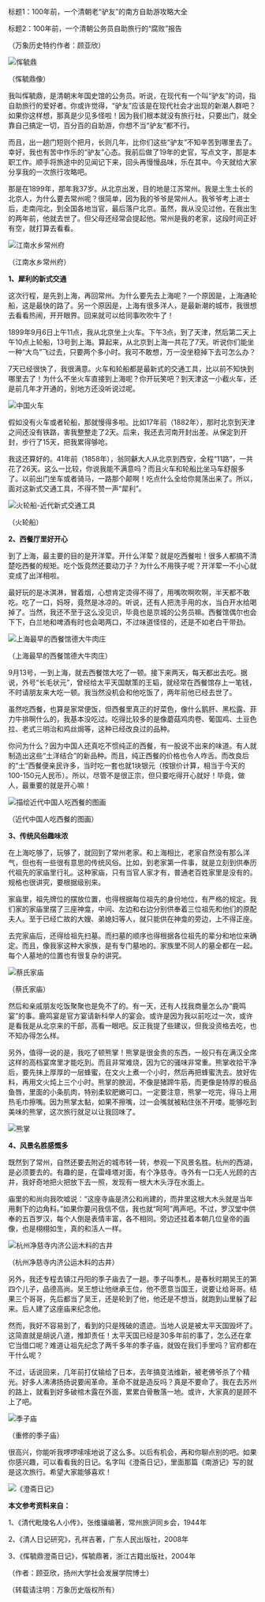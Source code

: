 标题1：100年前，一个清朝老“驴友”的南方自助游攻略大全

标题2：100年前，一个清朝公务员自助旅行的“腐败”报告

（万象历史特约作者：顾亚欣）

![恽毓鼎](恽毓鼎.jpg)

（恽毓鼎像）

我叫恽毓鼎，是清朝末年国史馆的公务员。听说，在现代有一个叫“驴友”的词，指自助旅行的爱好者。你或许觉得，“驴友”应该是在现代社会才出现的新潮人群吧？如果你这样想，那真是少见多怪啦！因为我们根本就没有旅行社，只要出门，就全靠自己搞定一切，百分百的自助游，你想不当“驴友”都不行。

而且，出一趟门短则个把月，长则几年，比你们这些“驴友”不知辛苦到哪里去了。幸好，我也有苦中作乐的“驴友”心态。我前后做了19年的史官，写点文字，那是本职工作。顺手将旅途中的见闻记下来，回头再慢慢品味，乐在其中。今天就给大家分享我的一次旅行攻略吧。

那是在1899年，那年我37岁。从北京出发，目的地是江苏常州。我是土生土长的北京人，为什么要去常州呢？很简单，因为我的爷爷是常州人。我爷爷考上进士后，走南闯北，到全国各地当官，最后落户北京。虽然，我从没见过他，在我出生的两年前，他就去世了。但父母还经常会提起他。常州是我的老家，这段时间正好有空，就打算去看看。

![江南水乡常州府](江南水乡常州府.jpeg)

（江南水乡常州府）

**1、犀利的新式交通**

这次行程，是先到上海，再回常州。为什么要先去上海呢？一个原因是，上海通轮船，这是最快的路了。另一个原因是，上海有很多洋人，是最新潮的城市，我很想去看看热闹，开开眼界。回来就可以给同事吹吹牛了！

1899年9月6日上午11点，我从北京坐上火车。下午3点，到了天津，然后第二天上午10点上轮船，13号到上海。算起来，从北京到上海一共花了7天。听说你们能坐一种“大鸟”飞过去，只要两个多小时。我可不敢想，万一没坐稳掉下去可怎么办？

7天已经很快了，我很满意。火车和轮船都是最新式的交通工具，比以前不知快到哪里去了！为什么不坐火车直接到上海呢？你开玩笑吧？到天津这一小截火车，还是前几年才开通的，别地方还没听说过呢。

![中国火车](中国火车.jpeg)

假如没有火车或者轮船，那就慢得多啦。比如17年前（1882年），那时北京到天津之间还没有铁路，害我整整走了2天。后来，我还去河南开封出差。从保定到开封，步行了15天，把我累得够呛。

我这还算好的。41年前（1858年），翁同龢大人从北京到西安，全程“11路”，一共花了26天。这么一比较，你说我能不满意吗？而且火车和轮船比坐马车舒服多了。以前出门坐车或者骑马，一路那个颠啊！吃点什么全给你晃荡出来了。所以，面对这新式交通工具，不得不赞一声“犀利”。

![火轮船-近代新式交通工具](火轮船-近代新式交通工具.jpg)

（火轮船）

**2、西餐厅里好开心**

到了上海，最主要的目的是开洋荤。开什么洋荤？就是吃西餐啦！很多人都搞不清楚吃西餐的规矩。吃个饭竟然还要动刀子？为什么不用筷子呢？开洋荤一不小心就变成了出洋相啦。

最好玩的是冰淇淋，冒着烟，心想肯定烫得不得了，用嘴吹啊吹啊，半天都不敢吃。吃了一口，妈呀，竟然是冰凉的。听说，还有人把洗手用的水，当白开水给喝掉了。当然，我还不至于这么没见识，毕竟也是京城的公务员嘛。西餐馆偶尔也会下下，白兰地和啤酒有时也会喝两口，不过味道怪怪的，还是不如老白干带劲。

![上海最早的西餐馆德大牛肉庄](上海最早的西餐馆德大牛肉庄.jpeg)

（上海最早的西餐馆德大牛肉庄）

9月13号，一到上海，就去西餐馆大吃了一顿。接下来两天，每天都出去吃。据说，外号“长毛状元”，曾经给太平天国献策的王韬，就经常在西餐馆存上一笔钱，不时请朋友来大吃一顿。我当然没机会和他吃饭了，两年前他已经去世了。

虽然吃西餐，也算是家常便饭，但西餐里真正的好菜色，像什么鹅肝、黑松露、菲力牛排啊什么的，我基本没吃过。吃得比较多的是像蘑菇鸡肉卷、葡国鸡、土豆色拉、老式三明治和鸡丝焗等，这种已经改良过的品种。

你问为什么？因为中国人还真吃不惯纯正的西餐，有一股说不出来的味道。有人就制造出这些“土洋结合”的新品种。而且，纯正西餐的价格也令人咋舌。而改良后的“土”西餐便亲民许多，当时吃一套也就1块银元（按银价计算，相当于今天的100-150元人民币）。所以，尽管不是很正宗，但只要吃得开心就好！毕竟，做人，最重要的就是开心嘛！ 

![描绘近代中国人吃西餐的图画](描绘近代中国人吃西餐的图画.jpg)

（近代中国人吃西餐的图画）

**3、传统风俗趣味浓**

在上海吃够了，玩够了，就回到了常州老家。和上海相比，老家自然没有那么洋气，但也有一些很有意思的传统风俗。比如，到老家第一件事，就是立刻到供奉历代祖先的家庙里行礼。这种家庙，只有当官人家才有，普通老百姓家里是没有的。规格也很讲究，要根据级别来。

家庙里，祖先牌位的摆放位置，也得根据每位祖先的身份地位，有严格的规定。我们家的家庙里摆了三座神龛，中间、左边和右边分别供奉着三位祖先和他们的原配夫人。至于已经亡故的大嫂、弟媳妇等人，就只能供在神龛的旁边，上不得正座。

去完家庙后，还得给祖先扫墓。而扫墓的顺序也得根据各位祖先的辈分和地位来确定。而且，像我家这种大家族，是有专门墓地的。家族里不同人的墓全都在一起。每个人墓地的位置也有很复杂的讲究。

![蔡氏家庙](蔡氏家庙.jpeg)

（蔡氏家庙）

然后和亲戚朋友吃饭聚聚也是免不了的。有一天，还有人找我商量怎么办“鹿鸣宴”的事。鹿鸣宴是官方宴请新科举人的宴会。或许是因为我以前吃过一次，或许是看我是从北京来的干部，高看一眼吧。反正我提了些建议，但我没资格去吃，也不知办得怎么样。

另外，值得一说的是，我吃了顿熊掌！熊掌是很金贵的东西，一般只有在满汉全席这样的高档宴席里才能吃到。而且非常难烧，因为它的骚味非常重。熊掌收拾干净后，要先抹上厚厚的一层蜂蜜，在文火上煮一个小时，然后再把蜂蜜洗去。放好佐料，再用文火炖上三个小时。熊掌的腴润，不像是猪蹄牛筋，而更像是特厚的极品鱼唇，里面的小条肌肉，特别柔软肥嫩可口。一定要注意，熊掌一吃完，得马上用热毛巾擦嘴。因为熊掌太黏，如果不擦嘴，过一会嘴就被粘住张不开喽。能够吃到美味的熊掌，这次旅行就足以让我回味了。

![熊掌](熊掌.jpeg)

**4、风景名胜感慨多**

既然到了常州，自然还要去附近的城市转一转，参观一下风景名胜。杭州的西湖，是必须要去的。有趣的是，在雷峰塔对面，有个净慈寺。寺外有一口无人光顾的古井，我好奇地把火把放下去一照，发现有一根大木头浮在水面上。

庙里的和尚向我吹嘘说：“这座寺庙是济公和尚建的，而井里这根大木头就是当年用剩下的边角料。”如果你要问我信不信，我也就“呵呵”两声吧。不过，罗汉堂中供奉的五百罗汉，每个人倒是表情丰富，各不相同。旁边还挂着本朝几位皇帝的画像，也是栩栩如生，真的和活人一样。

![杭州净慈寺内济公运木料的古井](杭州净慈寺内济公运木料的古井.jpeg)

（杭州净慈寺内济公运木料的古井）

另外，我还专程去镇江丹阳的季子庙去了一趟。季子叫季札，是春秋时期吴王的第四个儿子，品德高尚。吴王想让他继承王位，他不愿意当国王，说要让给哥哥。结果三个哥哥，先后都当了吴王，还是轮到了他，他还是不想当，就跑到山里躲了起来。后人建了这座庙来纪念他。

然而，我好不容易到了，看到的只是残破的遗迹。当地人说是被太平天国毁坏了。这简直就是胡说八道，推卸责任！太平天国已经是30多年前的事了，怎么还在拿它当借口呢？难道让祖先纪念了两千多年的季子庙，就毁在我们手里吗？官府都在干什么呢？

不过，话说回来，几年前打仗输给了日本，去年搞变法维新，被老佛爷杀了个精光。好多人沸沸扬扬说要闹革命。革命不就是造反吗？真是不要命了。我在去苏州的路上，就看到好多破棺木露在外面，累累白骨散落一地。或许，大家真的是顾不上了吧。

![季子庙](季子庙.jpeg)

（重修的季子庙）

很高兴，你能听我啰啰嗦嗦地说了这么多。以后有机会，再和你聊点别的吧。如果你感兴趣，可以看看我的日记。名字叫《澄斋日记》，里面那篇《南游记》写的就是这次旅行。希望大家能够喜欢！

![《澄斋日记》](《澄斋日记》.jpg)

**本文参考资料来自：**

1、《清代毗陵名人小传》，张维骧编著，常州旅沪同乡会，1944年

2、《清人日记研究》，孔祥吉著，广东人民出版社，2008年

3、《恽毓鼎澄斋日记》，恽毓鼎著，浙江古籍出版社，2004年

 （作者：顾亚欣，扬州大学社会发展学院博士）

（转载请注明：万象历史版权所有）



 